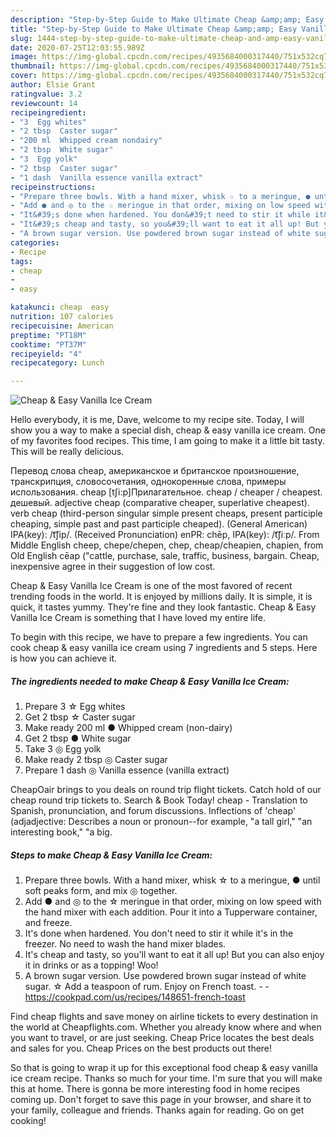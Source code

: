 ```yaml
---
description: "Step-by-Step Guide to Make Ultimate Cheap &amp;amp; Easy Vanilla Ice Cream"
title: "Step-by-Step Guide to Make Ultimate Cheap &amp;amp; Easy Vanilla Ice Cream"
slug: 1444-step-by-step-guide-to-make-ultimate-cheap-and-amp-easy-vanilla-ice-cream
date: 2020-07-25T12:03:55.989Z
image: https://img-global.cpcdn.com/recipes/4935684000317440/751x532cq70/cheap-easy-vanilla-ice-cream-recipe-main-photo.jpg
thumbnail: https://img-global.cpcdn.com/recipes/4935684000317440/751x532cq70/cheap-easy-vanilla-ice-cream-recipe-main-photo.jpg
cover: https://img-global.cpcdn.com/recipes/4935684000317440/751x532cq70/cheap-easy-vanilla-ice-cream-recipe-main-photo.jpg
author: Elsie Grant
ratingvalue: 3.2
reviewcount: 14
recipeingredient:
- "3  Egg whites"
- "2 tbsp  Caster sugar"
- "200 ml  Whipped cream nondairy"
- "2 tbsp  White sugar"
- "3  Egg yolk"
- "2 tbsp  Caster sugar"
- "1 dash  Vanilla essence vanilla extract"
recipeinstructions:
- "Prepare three bowls. With a hand mixer, whisk ☆ to a meringue, ● until soft peaks form, and mix ◎ together."
- "Add ● and ◎ to the ☆ meringue in that order, mixing on low speed with the hand mixer with each addition. Pour it into a Tupperware container, and freeze."
- "It&#39;s done when hardened. You don&#39;t need to stir it while it&#39;s in the freezer. No need to wash the hand mixer blades."
- "It&#39;s cheap and tasty, so you&#39;ll want to eat it all up! But you can also enjoy it in drinks or as a topping! Woo!"
- "A brown sugar version. Use powdered brown sugar instead of white sugar. ☆ Add a teaspoon of rum. Enjoy on French toast.  https://cookpad.com/us/recipes/148651-french-toast"
categories:
- Recipe
tags:
- cheap
- 
- easy

katakunci: cheap  easy 
nutrition: 107 calories
recipecuisine: American
preptime: "PT18M"
cooktime: "PT37M"
recipeyield: "4"
recipecategory: Lunch

---
```



![Cheap &amp; Easy Vanilla Ice Cream](https://img-global.cpcdn.com/recipes/4935684000317440/751x532cq70/cheap-easy-vanilla-ice-cream-recipe-main-photo.jpg)

Hello everybody, it is me, Dave, welcome to my recipe site. Today, I will show you a way to make a special dish, cheap &amp; easy vanilla ice cream. One of my favorites food recipes. This time, I am going to make it a little bit tasty. This will be really delicious.

Перевод слова cheap, американское и британское произношение, транскрипция, словосочетания, однокоренные слова, примеры использования. cheap [tʃi:p]Прилагательное. cheap / cheaper / cheapest. дешевый. adjective cheap (comparative cheaper, superlative cheapest). verb cheap (third-person singular simple present cheaps, present participle cheaping, simple past and past participle cheaped). (General American) IPA(key): /t͡ʃip/. (Received Pronunciation) enPR: chēp, IPA(key): /t͡ʃiːp/. From Middle English cheep, chepe/chepen, chep, cheap/cheapien, chapien, from Old English cēap (&#34;cattle, purchase, sale, traffic, business, bargain. Cheap, inexpensive agree in their suggestion of low cost.

Cheap &amp; Easy Vanilla Ice Cream is one of the most favored of recent trending foods in the world. It is enjoyed by millions daily. It is simple, it is quick, it tastes yummy. They're fine and they look fantastic. Cheap &amp; Easy Vanilla Ice Cream is something that I have loved my entire life.


To begin with this recipe, we have to prepare a few ingredients. You can cook cheap &amp; easy vanilla ice cream using 7 ingredients and 5 steps. Here is how you can achieve it.

<!--inarticleads1-->

##### The ingredients needed to make Cheap &amp; Easy Vanilla Ice Cream:

1. Prepare 3 ☆ Egg whites
1. Get 2 tbsp ☆ Caster sugar
1. Make ready 200 ml ● Whipped cream (non-dairy)
1. Get 2 tbsp ● White sugar
1. Take 3 ◎ Egg yolk
1. Make ready 2 tbsp ◎ Caster sugar
1. Prepare 1 dash ◎ Vanilla essence (vanilla extract)


CheapOair brings to you deals on round trip flight tickets. Catch hold of our cheap round trip tickets to. Search &amp; Book Today! cheap - Translation to Spanish, pronunciation, and forum discussions. Inflections of &#39;cheap&#39; (adjadjective: Describes a noun or pronoun--for example, &#34;a tall girl,&#34; &#34;an interesting book,&#34; &#34;a big. 

<!--inarticleads2-->

##### Steps to make Cheap &amp; Easy Vanilla Ice Cream:

1. Prepare three bowls. With a hand mixer, whisk ☆ to a meringue, ● until soft peaks form, and mix ◎ together.
1. Add ● and ◎ to the ☆ meringue in that order, mixing on low speed with the hand mixer with each addition. Pour it into a Tupperware container, and freeze.
1. It&#39;s done when hardened. You don&#39;t need to stir it while it&#39;s in the freezer. No need to wash the hand mixer blades.
1. It&#39;s cheap and tasty, so you&#39;ll want to eat it all up! But you can also enjoy it in drinks or as a topping! Woo!
1. A brown sugar version. Use powdered brown sugar instead of white sugar. ☆ Add a teaspoon of rum. Enjoy on French toast. -  - https://cookpad.com/us/recipes/148651-french-toast


Find cheap flights and save money on airline tickets to every destination in the world at Cheapflights.com. Whether you already know where and when you want to travel, or are just seeking. Cheap Price locates the best deals and sales for you. Cheap Prices on the best products out there! 

So that is going to wrap it up for this exceptional food cheap &amp; easy vanilla ice cream recipe. Thanks so much for your time. I'm sure that you will make this at home. There is gonna be more interesting food in home recipes coming up. Don't forget to save this page in your browser, and share it to your family, colleague and friends. Thanks again for reading. Go on get cooking!
